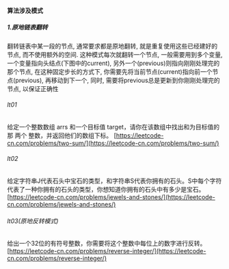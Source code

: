 #### 算法涉及模式
##### 1.原地链表翻转
翻转链表中某一段的节点, 通常要求都是原地翻转, 就是重复使用这些已经建好的节点, 而不使用额外的空间.
这种模式每次就翻转一个节点, 一般需要用到多个变量, 一个变量指向头结点(下图中的current), 另外一个(previous)则指向刚刚处理完的那个节点, 
在这种固定步长的方式下, 你需要先将当前节点(current)指向前一个节点(previous), 再移动到下一个, 同时, 需要将previous总是更新到你刚刚处理完的节点, 以保证正确性



###### lt01
给定一个整数数组 arrs 和一个目标值 target，请你在该数组中找出和为目标值的那 两个 整数，并返回他们的数组下标。
[https://leetcode-cn.com/problems/two-sum/](https://leetcode-cn.com/problems/two-sum/)

###### lt02
给定字符串J代表石头中宝石的类型，和字符串S代表你拥有的石头。S中每个字符代表了一种你拥有的石头的类型，你想知道你拥有的石头中有多少是宝石。
[https://leetcode-cn.com/problems/jewels-and-stones/](https://leetcode-cn.com/problems/jewels-and-stones/)

###### lt03(原地反转模式)
给出一个32位的有符号整数，你需要将这个整数中每位上的数字进行反转。
[https://leetcode-cn.com/problems/reverse-integer/](https://leetcode-cn.com/problems/reverse-integer/)

